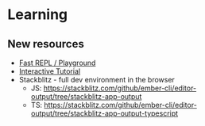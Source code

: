 # Learning

## New resources

- [Fast REPL / Playground](limber.glimdown.com/)
- [Interactive Tutorial](https://tutorial.glimdown.com/)
- Stackblitz - full dev environment in the browser
  - JS: https://stackblitz.com/github/ember-cli/editor-output/tree/stackblitz-app-output
  - TS: https://stackblitz.com/github/ember-cli/editor-output/tree/stackblitz-app-output-typescript
